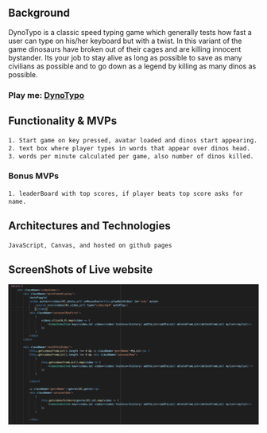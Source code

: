## Background

DynoTypo is a classic speed typing game which generally tests how fast a user can type on his/her keyboard but with a twist. In this variant of the game dinosaurs have broken out of their cages and are killing innocent bystander. Its your job to stay alive as long as possible to save as many civilians as possible and to go down as a legend by killing as many dinos as possible.


### Play me: [DynoTypo](https://samisherif95.github.io/DynoTypo/)


## Functionality & MVPs
    1. Start game on key pressed, avatar loaded and dinos start appearing.
    2. text box where player types in words that appear over dinos head.
    3. words per minute calculated per game, also number of dinos killed.
    
### Bonus MVPs
    1. leaderBoard with top scores, if player beats top score asks for name.

## Architectures and Technologies
    JavaScript, Canvas, and hosted on github pages


## ScreenShots of Live website

![code snippet](https://github.com/samisherif95/WatchFlix2.0/blob/master/app/assets/images/screenshotCode.png "WatchFlix code")
  